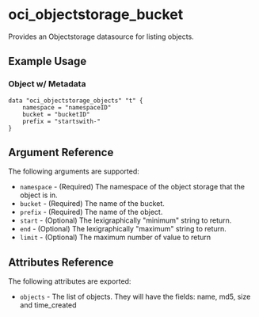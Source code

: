 # oci\_objectstorage\_bucket

Provides an Objectstorage datasource for listing objects.

## Example Usage

### Object w/ Metadata

```
data "oci_objectstorage_objects" "t" {
    namespace = "namespaceID"
    bucket = "bucketID"
    prefix = "startswith-"
}
```

## Argument Reference

The following arguments are supported:

* `namespace` - (Required) The namespace of the object storage that the object is in.
* `bucket` - (Required) The name of the bucket.
* `prefix` - (Required) The name of the object.
* `start` - (Optional) The lexigraphically "minimum" string to return.
* `end` - (Optional) The lexigraphically "maximum" string to return.
* `limit` - (Optional) The maximum number of value to return

## Attributes Reference

The following attributes are exported:

* `objects` - The list of objects. They will have the fields: name, md5, size and time_created
